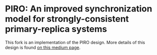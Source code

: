 PIRO: An improved synchronization model for strongly-consistent primary-replica systems
==============================================================================================
This fork is an implementation of the PIRO design.
More details of this design is found [on this medium page](https://medium.com/@erdenebz/piro-an-improved-synchronization-model-for-strongly-consistent-primary-replica-systems-b4af949aee29).
